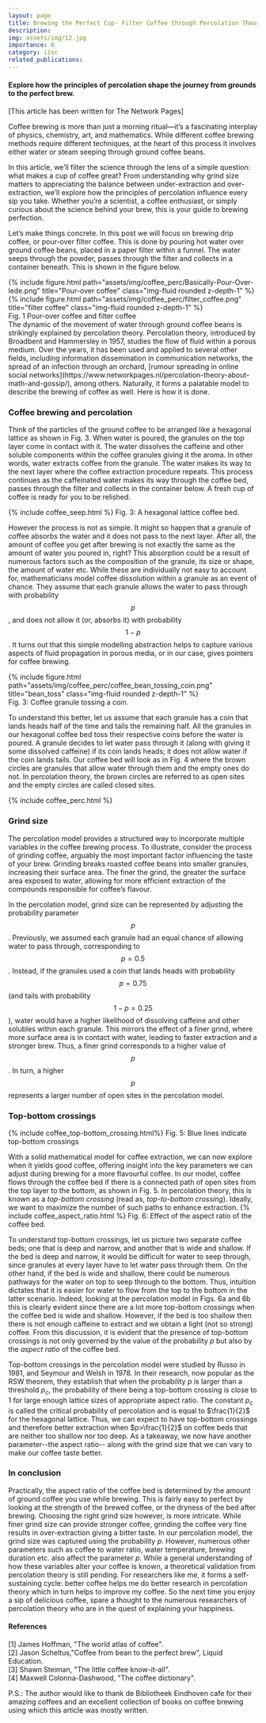 ```yaml
---
layout: page
title: Brewing the Perfect Cup- Filter Coffee through Percolation Theory
description: 
img: assets/img/12.jpg
importance: 6
category: iisc
related_publications: 
---
```

#### Explore how the principles of percolation shape the journey from grounds to the perfect brew.

[This article has been written for The Network Pages]

Coffee brewing is more than just a morning ritual—it’s a fascinating interplay of physics, chemistry, art, and mathematics. While different coffee brewing methods require different techniques, at the heart of this process it involves either water or steam seeping through ground coffee beans.

In this article, we’ll filter the science through the lens of a simple question: what makes a cup of coffee great? From understanding why grind size matters to appreciating the balance between under-extraction and over-extraction, we’ll explore how the principles of percolation influence every sip you take. Whether you’re a scientist, a coffee enthusiast, or simply curious about the science behind your brew, this is your guide to brewing perfection.

Let’s make things concrete. In this post we will focus on brewing drip coffee, or pour-over filter coffee. This is done by pouring hot water over ground coffee beans, placed in a paper filter within a funnel. The water seeps through the powder, passes through the filter and collects in a container beneath. This is shown in the figure below.

<div class="row">
    <div class="col-sm mt-4 mt-md-0">
        {% include figure.html path="assets/img/coffee_perc/Basically-Pour-Over-lede.png" title="Pour-over coffee" class="img-fluid rounded z-depth-1" %}
    </div>
    <div class="col-sm mt-3 mt-md-0">
        {% include figure.html path="assets/img/coffee_perc/filter_coffee.png" title="filter coffee" class="img-fluid rounded z-depth-1" %}
    </div>
</div>
<div class="caption">
    Fig. 1 Pour-over coffee and filter coffee
</div>
The dynamic of the movement of water through ground coffee beans is strikingly explained by percolation theory. Percolation theory, introduced by Broadbent and Hammersley in 1957, studies the flow of fluid within a porous medium. Over the years, it has been used and applied to several other fields, including information dissemination in communication networks, the spread of an infection through an orchard, [rumour spreading in online social networks](https://www.networkpages.nl/percolation-theory-about-math-and-gossip/), among others. Naturally, it forms a palatable model to describe the brewing of coffee as well. Here is how it is done. 

### Coffee brewing and percolation
  
Think of the particles of the ground coffee to be arranged like a hexagonal lattice as shown in Fig. 3. When water is poured, the granules on the top layer come in contact with it. The water dissolves the caffeine and other soluble components within the coffee granules giving it the aroma. In other words, water extracts coffee from the granule. The water makes its way to the next layer where the coffee extraction procedure repeats. This process continues as the caffeinated water makes its way through the coffee bed, passes through the filter and collects in the container below. A fresh cup of coffee is ready for you to be relished.

{% include coffee_seep.html %}
    Fig. 3: A hexagonal lattice coffee bed. 

However the process is not as simple. It might so happen that a granule of coffee absorbs the water and it does not pass to the next layer. After all, the amount of coffee you get after brewing is not exactly the same as the amount of water you poured in, right? This absorption could be a result of numerous factors such as the composition of the granule, its size or shape, the amount of water etc. While these are individually not easy to account for, mathematicians model coffee dissolution within a granule as an event of chance. They assume that each granule allows the water to pass through with probability $$p$$, and does not allow it (or, absorbs it) with probability $$1-p$$. It turns out that this simple modelling abstraction helps to capture various aspects of fluid propagation in porous media, or in our case, gives pointers for coffee brewing.
<div class="row">
    {% include figure.html path="assets/img/coffee_perc/coffee_bean_tossing_coin.png" title="bean_toss" class="img-fluid rounded z-depth-1" %}
</div>
<div class="caption">
    Fig. 3: Coffee granule tossing a coin.
</div>

To understand this better, let us assume that each granule has a coin that lands heads half of the time and tails the remaining half. All the granules in our hexagonal coffee bed toss their respective coins before the water is poured. A granule decides to let water pass through it (along with giving it some dissolved caffeine) if its coin lands heads; it does not allow water if the coin lands tails. Our coffee bed will look as in Fig. 4 where the brown circles are granules that allow water through them and the empty ones do not. In percolation theory, the brown circles are referred to as open sites and the empty circles are called closed sites. 

{% include coffee_perc.html %}

<span></span>
### Grind size
The percolation model provides a structured way to incorporate multiple variables in the coffee brewing process. To illustrate, consider the process of grinding coffee, arguably the most important factor influencing the taste of your brew. Grinding breaks roasted coffee beans into smaller granules, increasing their surface area. The finer the grind, the greater the surface area exposed to water, allowing for more efficient extraction of the compounds responsible for coffee’s flavour.

In the percolation model, grind size can be represented by adjusting the probability parameter $$p$$. Previously, we assumed each granule had an equal chance of allowing water to pass through, corresponding to $$p=0.5$$. Instead, if the granules used a coin that lands heads with probability $$p = 0.75$$ (and tails with probability $$1-p=0.25$$), water would have a higher likelihood of dissolving caffeine and other solubles within each granule. This mirrors the effect of a finer grind, where more surface area is in contact with water, leading to faster extraction and a stronger brew. Thus, a finer grind corresponds to a higher value of $$p$$. In turn, a higher $$p$$ represents a larger number of open sites in the percolation model.

### Top-bottom crossings
{% include coffee_top-bottom_crossing.html%}
    Fig. 5: Blue lines indicate top-bottom crossings

With a solid mathematical model for coffee extraction, we can now explore when it yields good coffee, offering insight into the key parameters we can adjust during brewing for a more flavourful coffee. In our model, coffee flows through the coffee bed if there is a connected path of open sites from the top layer to the bottom, as shown in Fig. 5. In percolation theory, this is known as a _top-bottom crossing_ (read as, _top-to-bottom crossing_). Ideally, we want to maximize the number of such paths to enhance extraction.
{% include coffee_aspect_ratio.html %}
    Fig. 6: Effect of the aspect ratio of the coffee bed.
    
To understand top-bottom crossings, let us picture two separate coffee beds; one that is deep and narrow, and another that is wide and shallow. If the bed is deep and narrow, it would be difficult for water to seep through, since granules at every layer have to let water pass through them. On the other hand, if the bed is wide and shallow, there could be numerous pathways for the water on top to seep through to the bottom. Thus, intuition dictates that it is easier for water to flow from the top to the bottom in the latter scenario. Indeed, looking at the percolation model in Figs. 6a and 6b this is clearly evident since there are a lot more top-bottom crossings when the coffee bed is wide and shallow. However, if the bed is too shallow then there is not enough caffeine to extract and we obtain a light (not so strong) coffee. From this discussion, it is evident that the presence of top-bottom crossings is not only governed by the value of the probability $p$ but also by the _aspect ratio_ of the coffee bed. 

Top-bottom crossings in the percolation model were studied by Russo in 1981, and Seymour and Welsh in 1978. In their research, now popular as the RSW theorem, they establish that when the probability $p$ is larger than a threshold $p_c$, the probability of there being a top-bottom crossing is close to $1$ for large enough lattice sizes of appropriate aspect ratio. The constant $p_c$ is called the critical probability of percolation and is equal to $\frac{1}{2}$ for the hexagonal lattice. Thus, we can expect to have top-bottom crossings and therefore better extraction when $p>\frac{1}{2}$ on coffee beds that are neither too shallow nor too deep. As a takeaway, we now have another parameter--the aspect ratio-- along with the grind size that we can vary to make our coffee taste better.

### In conclusion
Practically, the aspect ratio of the coffee bed is determined by the amount of ground coffee you use while brewing. This is fairly easy to perfect by looking at the strength of the brewed coffee, or the dryness of the bed after brewing. Choosing the right grind size however, is more intricate. While finer grind size can provide stronger coffee, grinding the coffee very fine results in over-extraction giving a bitter taste. In our percolation model, the grind size was captured using the probability $p$. However, numerous other parameters such as coffee to water ratio, water temperature, brewing duration etc. also affect the parameter $p$. While a general understanding of how these variables alter your coffee is known, a theoretical validation from percolation theory is still pending. For researchers like me, it forms a self-sustaining cycle: better coffee helps me do better research in percolation theory which in turn helps to improve my coffee. So the next time you enjoy a sip of delicious coffee, spare a thought to the numerous researchers of percolation theory who are in the quest of explaining your happiness.

#### References

[1] James Hoffman, "The world atlas of coffee". <br>
[2] Jason Scheltus,"Coffee from bean to the perfect brew", Liquid Education.<br>
[3] Shawn Steiman, "The little coffee know-it-all".<br>
[4] Maxwell Colonna-Dashwood, "The coffee dictionary".<br>

P.S.: The author would like to thank de Bibliotheek Eindhoven cafe for their amazing coffees and an excellent collection of books on coffee brewing using which this article was mostly written.